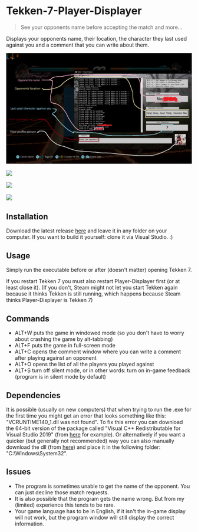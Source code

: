 # Tekken-7-Player-Displayer
> See your opponents name before accepting the match and more...

Displays your opponents name, their location, the character they last used against you and a comment that you can write about them.

![](https://github.com/ParadiseAigo/Tekken-7-Player-Displayer/blob/master/7git.png)

![](https://github.com/ParadiseAigo/Tekken-7-Player-Displayer/blob/master/2git.png)

![](https://github.com/ParadiseAigo/Tekken-7-Player-Displayer/blob/master/5git.png)

![](https://github.com/ParadiseAigo/Tekken-7-Player-Displayer/blob/master/8git.png)

## Installation
Download the latest release [here](https://github.com/ParadiseAigo/Tekken-7-Player-Displayer/releases) and leave it in any folder on your computer. If you want to build it yourself: clone it via Visual Studio. :)

## Usage
Simply run the executable before or after (doesn't matter) opening Tekken 7.

If you restart Tekken 7 you must also restart Player-Displayer first (or at least close it). (If you don't, Steam might not let you start Tekken again because it thinks Tekken is still running, which happens because Steam thinks Player-Displayer is Tekken 7) 

## Commands
* ALT+W  puts the game in windowed mode (so you don't have to worry about crashing the game by alt-tabbing)
* ALT+F  puts the game in full-screen mode
* ALT+C  opens the comment window where you can write a comment after playing against an opponent
* ALT+O  opens the list of all the players you played against
* ALT+S  turn off silent mode, or in other words: turn on in-game feedback (program is in silent mode by default)

## Dependencies
It is possible (usually on new computers) that when trying to run the .exe for the first time you might get an error that looks something like this: "VCRUNTIME140_1.dll was not found". To fix this error you can download the 64-bit version of the package called "Visual C++ Redistributable for Visual Studio 2019" (from [here](https://www.sts-tutorial.com/download/credistributable2019) for example). Or alternatively if you want a quicker (but generally not recommended) way you can also manually download the dll (from [here](https://www.dll-files.com/vcruntime140_1.dll.html)) and place it in the following folder: "C:\Windows\System32".

## Issues
* The program is sometimes unable to get the name of the opponent. You can just decline those match requests.
* It is also possible that the program gets the name wrong. But from my (limited) experience this tends to be rare.
* Your game language has to be in English, if it isn't the in-game display will not work, but the program window will still display the correct information.
